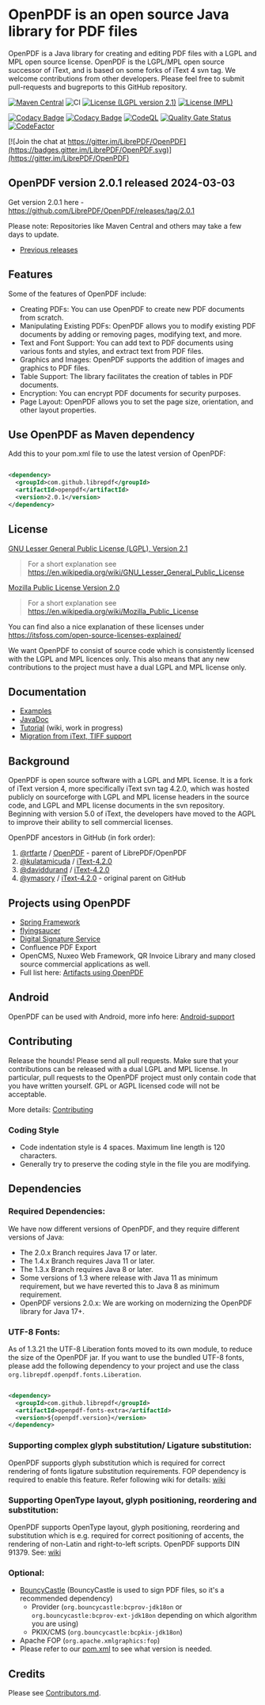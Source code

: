 # OpenPDF is an open source Java library for PDF files #

OpenPDF is a Java library for creating and editing PDF files with a LGPL and MPL open source
license. OpenPDF is the LGPL/MPL open source successor of iText, and is based on some forks of iText
4 svn tag. We welcome contributions from other developers. Please feel free to submit pull-requests
and bugreports to this GitHub repository.

[![Maven Central](https://maven-badges.herokuapp.com/maven-central/com.github.librepdf/openpdf/badge.svg)](https://maven-badges.herokuapp.com/maven-central/com.github.librepdf/openpdf)
![CI](https://github.com/LibrePDF/OpenPDF/actions/workflows/maven.yml/badge.svg)
[![License (LGPL version 2.1)](https://img.shields.io/badge/license-GNU%20LGPL%20version%202.1-blue.svg?style=flat-square)](http://opensource.org/licenses/LGPL-2.1)
[![License (MPL)](https://img.shields.io/badge/license-Mozilla%20Public%20License-yellow.svg?style=flat-square)](http://opensource.org/licenses/MPL-2.0)

[![Codacy Badge](https://app.codacy.com/project/badge/Grade/791d40a437f64c77a0a802ae597a960c)](https://app.codacy.com/gh/LibrePDF/OpenPDF/dashboard?utm_source=gh&utm_medium=referral&utm_content=&utm_campaign=Badge_grade)
[![Codacy Badge](https://app.codacy.com/project/badge/Coverage/791d40a437f64c77a0a802ae597a960c)](https://app.codacy.com/gh/LibrePDF/OpenPDF/dashboard?utm_source=gh&utm_medium=referral&utm_content=&utm_campaign=Badge_coverage)
[![CodeQL](https://github.com/LibrePDF/OpenPDF/actions/workflows/codeql.yml/badge.svg)](https://github.com/LibrePDF/OpenPDF/actions/workflows/codeql.yml)
[![Quality Gate Status](https://sonarcloud.io/api/project_badges/measure?project=LibrePDF_OpenPDF&metric=alert_status)](https://sonarcloud.io/summary/new_code?id=LibrePDF_OpenPDF)
[![CodeFactor](https://www.codefactor.io/repository/github/librepdf/openpdf/badge)](https://www.codefactor.io/repository/github/librepdf/openpdf)

[![Join the chat at https://gitter.im/LibrePDF/OpenPDF](https://badges.gitter.im/LibrePDF/OpenPDF.svg)](https://gitter.im/LibrePDF/OpenPDF)

## OpenPDF version 2.0.1 released 2024-03-03 ##

Get version 2.0.1 here - https://github.com/LibrePDF/OpenPDF/releases/tag/2.0.1

Please note: Repositories like Maven Central and others may take a few days to update.

- [Previous releases](https://github.com/LibrePDF/OpenPDF/releases)

## Features ##

Some of the features of OpenPDF include:

* Creating PDFs: You can use OpenPDF to create new PDF documents from scratch.
* Manipulating Existing PDFs: OpenPDF allows you to modify existing PDF documents by adding or removing pages, modifying
  text, and more.
* Text and Font Support: You can add text to PDF documents using various fonts and styles, and extract text from PDF
  files.
* Graphics and Images: OpenPDF supports the addition of images and graphics to PDF files.
* Table Support: The library facilitates the creation of tables in PDF documents.
* Encryption: You can encrypt PDF documents for security purposes.
* Page Layout: OpenPDF allows you to set the page size, orientation, and other layout properties.

## Use OpenPDF as Maven dependency

Add this to your pom.xml file to use the latest version of OpenPDF:

```xml

<dependency>
  <groupId>com.github.librepdf</groupId>
  <artifactId>openpdf</artifactId>
  <version>2.0.1</version>
</dependency>
```

## License ##

[GNU Lesser General Public License (LGPL), Version 2.1](https://www.gnu.org/licenses/old-licenses/lgpl-2.1)

> For a short explanation see https://en.wikipedia.org/wiki/GNU_Lesser_General_Public_License

[Mozilla Public License Version 2.0](http://www.mozilla.org/MPL/2.0/)

> For a short explanation see https://en.wikipedia.org/wiki/Mozilla_Public_License

You can find also a nice explanation of these licenses under https://itsfoss.com/open-source-licenses-explained/

We want OpenPDF to consist of source code which is consistently licensed with the LGPL and MPL
licences only. This also means that any new contributions to the project must have a dual LGPL and
MPL license only.

## Documentation ##

- [Examples](pdf-toolbox/src/test/java/com/lowagie/examples)
- [JavaDoc](https://javadoc.io/doc/com.github.librepdf/openpdf/latest/index.html)
- [Tutorial](https://github.com/LibrePDF/OpenPDF/wiki/Tutorial) (wiki, work in progress)
- [Migration from iText, TIFF support](https://github.com/LibrePDF/OpenPDF/wiki/Migrating-from-iText-2-and-4)

## Background ##

OpenPDF is open source software with a LGPL and MPL license. It is a fork of iText version 4, more
specifically iText svn tag 4.2.0, which was hosted publicly on sourceforge with LGPL and MPL license
headers in the source code, and LGPL and MPL license documents in the svn repository. Beginning with
version 5.0 of iText, the developers have moved to the AGPL to improve their ability to sell
commercial licenses.

OpenPDF ancestors in GitHub (in fork order):

1. [@rtfarte](https://github.com/rtfarte) / [OpenPDF](https://github.com/rtfarte/OpenPDF) - parent
   of LibrePDF/OpenPDF
2. [@kulatamicuda](https://github.com/kulatamicuda)
   / [iText-4.2.0](https://github.com/kulatamicuda/iText-4.2.0)
3. [@daviddurand](https://github.com/daviddurand)
   / [iText-4.2.0](https://github.com/daviddurand/iText-4.2.0)
4. [@ymasory](https://github.com/ymasory) / [iText-4.2.0](https://github.com/ymasory/iText-4.2.0) -
   original parent on GitHub

## Projects using OpenPDF ##

- [Spring Framework](https://github.com/spring-projects/spring-framework)
- [flyingsaucer](https://github.com/flyingsaucerproject/flyingsaucer)
- [Digital Signature Service](https://github.com/esig/dss)
- Confluence PDF Export
- OpenCMS, Nuxeo Web Framework, QR Invoice Library and many closed source commercial applications as
  well.
- Full list here: [Artifacts using OpenPDF](https://mvnrepository.com/artifact/com.github.librepdf/openpdf/usages)

## Android ##

OpenPDF can be used with Android, more info
here: [Android-support](https://github.com/LibrePDF/OpenPDF/wiki/Android-support)

## Contributing ##

Release the hounds!  Please send all pull requests. Make sure that your contributions can be
released with a dual LGPL and MPL license. In particular, pull requests to the OpenPDF project must
only contain code that you have written yourself. GPL or AGPL licensed code will not be acceptable.

More details: [Contributing](CONTRIBUTING.md)

### Coding Style ###

- Code indentation style is 4 spaces. Maximum line length is 120 characters.
- Generally try to preserve the coding style in the file you are modifying.

## Dependencies ##

### Required Dependencies: ###

We have now different versions of OpenPDF, and they require different versions of Java:

- The 2.0.x Branch requires Java 17 or later.
- The 1.4.x Branch requires Java 11 or later.
- The 1.3.x Branch requires Java 8 or later.
- Some versions of 1.3 where release with Java 11 as minimum requirement, but we have reverted this
  to Java 8 as minimum requirement.
- OpenPDF versions 2.0.x: We are working on modernizing the OpenPDF library for Java
  17+.

### UTF-8 Fonts: ###

As of 1.3.21 the UTF-8 Liberation fonts moved to its own module, to reduce the size of the OpenPDF
jar. If you want to use the bundled UTF-8 fonts, please add the following dependency to your project
and use the class `org.librepdf.openpdf.fonts.Liberation`.

```xml

<dependency>
  <groupId>com.github.librepdf</groupId>
  <artifactId>openpdf-fonts-extra</artifactId>
  <version>${openpdf.version}</version>
</dependency>
```

### Supporting complex glyph substitution/ Ligature substitution: ###

OpenPDF supports glyph substitution which is required for correct rendering of fonts ligature substitution requirements.
FOP dependency is required to enable this feature. Refer following wiki for
details: [wiki](https://github.com/LibrePDF/OpenPDF/wiki/Multi-byte-character-language-support-with-TTF-fonts)

### Supporting OpenType layout, glyph positioning, reordering and substitution: ###

OpenPDF supports OpenType layout, glyph positioning, reordering and substitution which is e.g. required for correct
positioning of accents, the rendering of non-Latin and right-to-left scripts. OpenPDF supports DIN 91379.
See: [wiki](https://github.com/LibrePDF/OpenPDF/wiki/Accents,-DIN-91379,-non-Latin-scripts)

### Optional: ###

- [BouncyCastle](https://www.bouncycastle.org/) (BouncyCastle is used to sign PDF files, so it's a recommended
  dependency)
  - Provider (`org.bouncycastle:bcprov-jdk18on` or `org.bouncycastle:bcprov-ext-jdk18on` depending
    on which algorithm you are using)
  - PKIX/CMS (`org.bouncycastle:bcpkix-jdk18on`)
- Apache FOP (`org.apache.xmlgraphics:fop`)
- Please refer to our [pom.xml](pom.xml) to see what version is needed.

## Credits ##

Please see [Contributors.md](Contributors.md).
